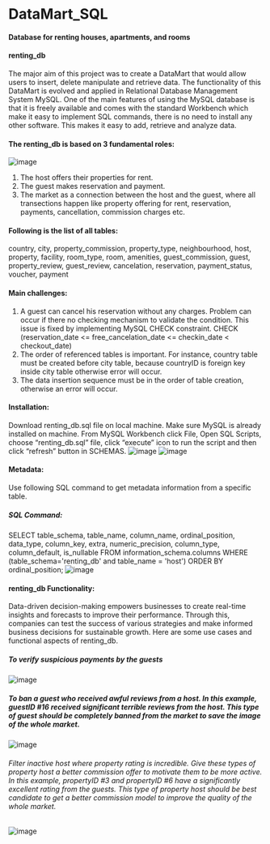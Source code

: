 # DataMart_SQL

#### Database for renting houses, apartments, and rooms
#### renting_db
The major aim of this project was to create a DataMart that would allow users to insert, delete manipulate and retrieve data. The functionality of this DataMart is evolved and applied in Relational Database Management System MySQL. One of the main features of using the MySQL database is that it is freely available and comes with the standard Workbench which make it easy to implement SQL commands, there is no need to install any other software. This makes it easy to add, retrieve and analyze data.
#### The renting_db is based on 3 fundamental roles:
![image](https://user-images.githubusercontent.com/96765388/203049322-a145c51c-381a-49d7-9e05-e0813f55d4d2.png)

1. The host offers their properties for rent.
2. The guest makes reservation and payment.
3. The market as a connection between the host and the guest, where all transections happen like property offering for rent, reservation, payments, cancellation, commission charges etc.
#### Following is the list of all tables:
country, city, property_commission, property_type, neighbourhood, host, property, facility,
room_type, room, amenities, guest_commission, guest, property_review, guest_review,
cancelation, reservation, payment_status, voucher, payment

#### Main challenges:
1. A guest can cancel his reservation without any charges. Problem can occur if there no checking mechanism to validate the condition. This issue is fixed by implementing MySQL CHECK constraint.
CHECK (reservation_date <= free_cancelation_date <= checkin_date < checkout_date)
2. The order of referenced tables is important. For instance, country table must be created before city table, because countryID is foreign key inside city table otherwise error will occur.
3. The data insertion sequence must be in the order of table creation, otherwise an error will occur.

#### Installation:
Download renting_db.sql file on local machine. Make sure MySQL is already installed on machine. From MySQL Workbench click File, Open SQL Scripts, choose “renting_db.sql” file, click “execute” icon to run the script and then click “refresh” button in SCHEMAS.
![image](https://user-images.githubusercontent.com/96765388/203050709-75eab04b-f12b-4784-8a21-7fd9333f17f6.png)
![image](https://user-images.githubusercontent.com/96765388/203050759-554ee00c-c891-4e48-b0d5-99a4aa0936f1.png)

#### Metadata:
Use following SQL command to get metadata information from a specific table.
##### SQL Command:
SELECT table_schema, table_name, column_name, ordinal_position, data_type,
column_key, extra, numeric_precision, column_type, column_default, is_nullable
FROM information_schema.columns
WHERE (table_schema='renting_db' and table_name = 'host')
ORDER BY ordinal_position;
![image](https://user-images.githubusercontent.com/96765388/203051147-76141e36-5dd6-4614-9b8e-479d717e3d23.png)

#### renting_db Functionality:
Data-driven decision-making empowers businesses to create real-time insights and forecasts to improve their performance. Through this, companies can test the success of various strategies and make informed business decisions for sustainable growth. Here are some use cases and functional aspects of renting_db.

##### To verify suspicious payments by the guests
![image](https://user-images.githubusercontent.com/96765388/203051709-68f3b5a4-1831-4d1f-9768-1af3af9a7025.png)

##### To ban a guest who received awful reviews from a host. In this example, guestID #16 received significant terrible reviews from the host. This type of guest should be completely banned from the market to save the image of the whole market.
![image](https://user-images.githubusercontent.com/96765388/203051994-46884d94-0461-44b4-8b0c-2164fd8daa98.png)

###### Filter inactive host where property rating is incredible. Give these types of property host a better commission offer to motivate them to be more active. In this example, propertyID #3 and propertyID #6 have a significantly excellent rating from the guests. This type of property host should be best candidate to get a better commission model to improve the quality of the whole market.
![image](https://user-images.githubusercontent.com/96765388/203051865-ad2694ec-908a-4084-aff2-b018af027258.png)
